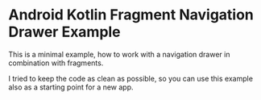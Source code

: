 # Android Kotlin Fragment Navigation Drawer Example
This is a minimal example, how to work with a navigation drawer in combination with fragments. 

I tried to keep the code as clean as possible, so you can use this example also as a starting point for a new app. 
